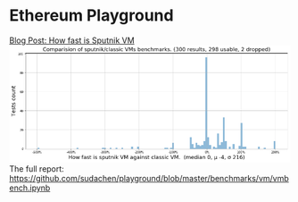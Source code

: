 # Ethereum Playground


[Blog Post: How fast is Sputnik VM](/playground/2018/02/18/How-fast-is-Sputnik-VM.html)
![How faster is Sputnik VM against Classic VM](https://raw.githubusercontent.com/sudachen/playground/master/docs/assets/posts/2018-02-18/sputnik_vs_classic.png)
The full report: https://github.com/sudachen/playground/blob/master/benchmarks/vm/vmbench.ipynb
